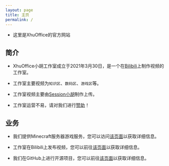 ```yaml
---
layout: page
title: 主页
permalink: /
---
```


- 这里是XhuOffice的官方网站

## 简介

- XhuOffice小胡工作室成立于2021年3月30日，是一个在[Bilibili][Xhu-Go]上制作视频的工作室。

- 工作室主要视频为`知识区`、`数码区`、`游戏区`等。

- 工作室视频主要由[Session小胡][Session-Go]制作上传。

- 工作室运营不易，请对我们进行[赞助][Session-Charge]！

## 业务

- 我们提供Minecraft服务器游戏服务，您可以访问[该页面](./Services/MCS/ "Minecraft Server Services")以获取详细信息。

- 工作室在Bilibili上发布视频，您可以前往[该页面][Session-Go]以获取详细信息。

- 我们在GitHub上进行开源项目，您可以前往[该页面](./Open/ "开源")以获取详细信息。

[Xhu-Go]: https://space.bilibili.com/662407339 "Bilibili工作室主页"
[Session-Go]: https://space.bilibili.com/645769214 "Bilibili个人主页"
[Session-Charge]: https://www.bilibili.com/v/pay/charge?upmid=645769214&upurl=%2F%2Fspace.bilibili.com%2F645769214&upname=Session%E5%B0%8F%E8%83%A1&upavatar=https%3A%2F%2Fi2.hdslb.com%2Fbfs%2Fface%2F77906db03b1eefac02613de184afad03f7bc58d7.jpg&oid=645769214&otype=up&from=zone "关注也行"
